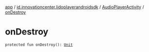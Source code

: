[app](../../index.md) / [id.innovationcenter.lidoplayerandroidsdk](../index.md) / [AudioPlayerActivity](index.md) / [onDestroy](./on-destroy.md)

# onDestroy

`protected fun onDestroy(): `[`Unit`](https://kotlinlang.org/api/latest/jvm/stdlib/kotlin/-unit/index.html)